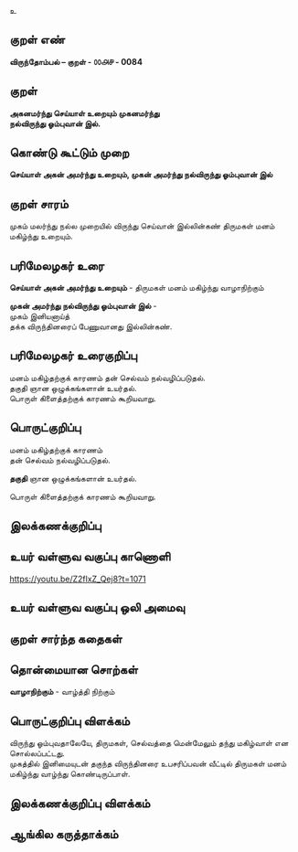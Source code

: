 உ

## குறள் எண் 

**விருந்தோம்பல் – குறள் - ௦௦௮௪ - 0084**

## குறள் 

**அகனமர்ந்து செய்யாள் உறையும் முகனமர்ந்து  
நல்விருந்து ஓம்புவான் இல்.** 

## கொண்டு கூட்டும் முறை

**செய்யாள் அகன் அமர்ந்து உறையும், முகன் அமர்ந்து நல்விருந்து ஓம்புவான் இல்**

## குறள் சாரம் 

முகம் மலர்ந்து நல்ல முறையில் விருந்து செய்வான் இல்லின்கண் திருமகள் மனம் மகிழ்ந்து உறையும். 

## பரிமேலழகர் உரை

**செய்யாள் அகன் அமர்ந்து உறையும்** - திருமகள் மனம் மகிழ்ந்து வாழாநிற்கும்  

**முகன் அமர்ந்து நல்விருந்து ஓம்புவான் இல்** -  
முகம் இனியனாய்த்  
தக்க விருந்தினரைப் பேணுவானது இல்லின்கண்.

## பரிமேலழகர் உரைகுறிப்பு   

மனம் மகிழ்தற்குக் காரணம் தன் செல்வம் நல்வழிப்படுதல்.  
தகுதி ஞான ஒழுக்கங்களான் உயர்தல்.  
பொருள் கிளைத்தற்குக் காரணம் கூறியவாறு.  

## பொருட்குறிப்பு 

மனம் மகிழ்தற்குக் காரணம்  
தன் செல்வம் நல்வழிப்படுதல்.  

**தகுதி** ஞான ஒழுக்கங்களான் உயர்தல்.  

பொருள் கிளைத்தற்குக் காரணம் கூறியவாறு.  

## இலக்கணக்குறிப்பு  


## உயர் வள்ளுவ வகுப்பு காணொளி

https://youtu.be/Z2flxZ_Qej8?t=1071 

## உயர் வள்ளுவ வகுப்பு ஒலி அமைவு 

 
## குறள் சார்ந்த கதைகள் 


## தொன்மையான சொற்கள்

**வாழாநிற்கும்** - வாழ்த்தி நிற்கும்   

## பொருட்குறிப்பு விளக்கம்

விருந்து ஓம்புவதாலேயே, திருமகள், செல்வத்தை மென்மேலும் தந்து மகிழ்வாள் என சொல்லப்பட்டது.  
முகத்தில் இனிமையுடன் தகுந்த விருந்தினரை உபசரிப்பவன் வீட்டில் திருமகள் மனம் மகிழ்ந்து வாழ்ந்து கொண்டிருப்பாள்.

## இலக்கணக்குறிப்பு விளக்கம்


## ஆங்கில கருத்தாக்கம் 


